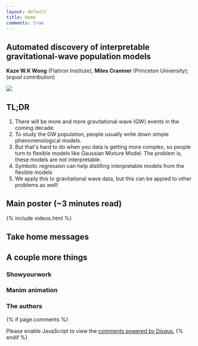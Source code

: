 ```yaml
---
layout: default
title: Home
comments: true
---
```

## Automated discovery of interpretable gravitational-wave population models
**Kaze W.K Wong** (Flatiron Institute), **Miles Cranmer** (Princeton University); (*equal contribution*)

<img src="{{site.baseurl}}/public/image/Figure1.PNG">


## TL;DR
1. There will be more and more gravitational wave (GW) events in the coming decade.
2. To study the GW population, people usually write down simple phenomenological models. 
3. But that's hard to do when you data is getting more complex, so people turn to flexible models like Gaussian Mixture Model. The problem is, these models are not interpretable.
4. Symbolic regression can help distilling interpretable models from the flexible models
5. We apply this to gravitational wave data, but this can be appied to other problems as well!

## Main poster (~3 minutes read)

{% include videos.html %}

## Take home messages



## A couple more things

### Showyourwork

### Manim animation

### The authors

{% if page.comments %}
<div id="disqus_thread"></div>
<script>
    (function() { // DON'T EDIT BELOW THIS LINE
    var d = document, s = d.createElement('script');
    s.src = 'https://symbolic-gw-paper.disqus.com/embed.js';
    s.setAttribute('data-timestamp', +new Date());
    (d.head || d.body).appendChild(s);
    })();
</script>
<noscript>Please enable JavaScript to view the <a href="https://disqus.com/?ref_noscript">comments powered by Disqus.</a></noscript>
{% endif %}